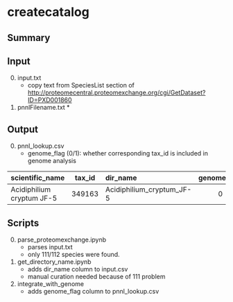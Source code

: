 # createcatalog

## Summary

## Input
0. input.txt
    * copy text from SpeciesList section of <http://proteomecentral.proteomexchange.org/cgi/GetDataset?ID=PXD001860>
0. pnnlFilename.txt
    *

## Output
0. pnnl_lookup.csv
    * genome_flag (0/1): whether corresponding tax_id is included in genome analysis

|scientific_name|tax_id|dir_name|genome_flag|
|:--|:--:|:--|:--:|
|Acidiphilium cryptum JF-5|349163|Acidiphilium_cryptum_JF-5|0|


## Scripts
0. parse_proteomexchange.ipynb
    * parses input.txt
    * only 111/112 species were found.
0. get_directory_name.ipynb
    * adds dir_name column to input.csv
    * manual curation needed because of 111 problem
0. integrate_with_genome
    * adds genome_flag column to pnnl_lookup.csv
